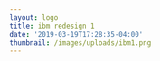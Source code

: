 ```yaml
---
layout: logo
title: ibm redesign 1
date: '2019-03-19T17:28:35-04:00'
thumbnail: /images/uploads/ibm1.png
---
```


